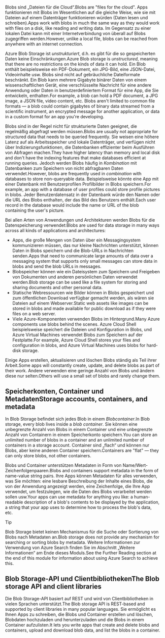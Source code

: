<span data-ttu-id="43c24-101">Blobs sind „Dateien für die Cloud“.</span><span class="sxs-lookup"><span data-stu-id="43c24-101">Blobs are "files for the cloud".</span></span> <span data-ttu-id="43c24-102">Apps funktionieren mit Blobs im Wesentlichen auf die gleiche Weise, wie sie mit Dateien auf einem Datenträger funktionieren würden (Daten lesen und schreiben).</span><span class="sxs-lookup"><span data-stu-id="43c24-102">Apps work with blobs in much the same way as they would work with files on a disk, like reading and writing data.</span></span> <span data-ttu-id="43c24-103">Im Gegensatz zu einer lokalen Datei kann mit einer Internetverbindung von überall auf Blobs zugegriffen werden.</span><span class="sxs-lookup"><span data-stu-id="43c24-103">However, unlike a local file, blobs can be reached from anywhere with an internet connection.</span></span>

<span data-ttu-id="43c24-104">Azure Blob Storage ist *unstrukturiert*, d.h. es gibt für die so gespeicherten Daten keine Einschränkungen.</span><span class="sxs-lookup"><span data-stu-id="43c24-104">Azure Blob storage is *unstructured*, meaning that there are no restrictions on the kinds of data it can hold.</span></span> <span data-ttu-id="43c24-105">Ein Blob enthält beispielsweise ein PDF-Dokument, ein JPG-Bild, eine JSON-Datei, Videoinhalte usw. Blobs sind nicht auf gebräuchliche Dateiformate beschränkt. Ein Blob kann mehrere Gigabyte binärer Daten von einem wissenschaftlichen Gerät, eine verschlüsselte Nachricht für eine andere Anwendung oder Daten in benutzerdefiniertem Format für eine App, die Sie entwickeln, enthalten.</span><span class="sxs-lookup"><span data-stu-id="43c24-105">For example, a blob can hold a PDF document, a JPG image, a JSON file, video content, etc. Blobs aren't limited to common file formats &mdash; a blob could contain gigabytes of binary data streamed from a scientific instrument, an encrypted message for another application, or data in a custom format for an app you're developing.</span></span>

<span data-ttu-id="43c24-106">Blobs sind in der Regel nicht für strukturierte Daten geeignet, die regelmäßig abgefragt werden müssen.</span><span class="sxs-lookup"><span data-stu-id="43c24-106">Blobs are usually not appropriate for structured data that needs to be queried frequently.</span></span> <span data-ttu-id="43c24-107">Sie weisen eine höhere Latenz auf als Arbeitsspeicher und lokale Datenträger, und verfügen nicht über Indizierungsfunktionen, die Datenbanken effizienter beim Ausführen von Abfragen machen.</span><span class="sxs-lookup"><span data-stu-id="43c24-107">They have higher latency than memory and local disk and don't have the indexing features that make databases efficient at running queries.</span></span> <span data-ttu-id="43c24-108">Jedoch werden Blobs häufig in *Kombination* mit Datenbanken zum Speichern von nicht abfragbaren Daten verwendet.</span><span class="sxs-lookup"><span data-stu-id="43c24-108">However, blobs are frequently used in *combination* with databases to store non-queryable data.</span></span> <span data-ttu-id="43c24-109">Beispielsweise könnte eine App mit einer Datenbank mit Benutzerprofilen Profilbilder in Blobs speichern.</span><span class="sxs-lookup"><span data-stu-id="43c24-109">For example, an app with a database of user profiles could store profile pictures in blobs.</span></span> <span data-ttu-id="43c24-110">Jeder Benutzerdatensatz in der Datenbank würde den Namen oder die URL des Blobs enthalten, der das Bild des Benutzers enthält.</span><span class="sxs-lookup"><span data-stu-id="43c24-110">Each user record in the database would include the name or URL of the blob containing the user's picture.</span></span>

<span data-ttu-id="43c24-111">Bei allen Arten von Anwendungen und Architekturen werden Blobs für die Datenspeicherung verwendet:</span><span class="sxs-lookup"><span data-stu-id="43c24-111">Blobs are used for data storage in many ways across all kinds of applications and architectures:</span></span>

- <span data-ttu-id="43c24-112">Apps, die große Mengen von Daten über ein Messagingsystem kommunizieren müssen, das nur kleine Nachrichten unterstützt, können Daten in Blobs speichern und die Blob-URLs in Nachrichten senden.</span><span class="sxs-lookup"><span data-stu-id="43c24-112">Apps that need to communicate large amounts of data over a messaging system that supports only small messages can store data in blobs and send the blob URLs in messages.</span></span>
- <span data-ttu-id="43c24-113">Blobspeicher können wie ein Dateisystem zum Speichern und Freigeben von Dokumenten und anderen persönlichen Daten verwendet werden.</span><span class="sxs-lookup"><span data-stu-id="43c24-113">Blob storage can be used like a file system for storing and sharing documents and other personal data.</span></span>
- <span data-ttu-id="43c24-114">Statische Webressourcen wie Bilder können in Blobs gespeichert und zum öffentlichen Download verfügbar gemacht werden, als wären sie Dateien auf einem Webserver.</span><span class="sxs-lookup"><span data-stu-id="43c24-114">Static web assets like images can be stored in blobs and made available for public download as if they were files on a web server.</span></span>
- <span data-ttu-id="43c24-115">Viele Azure-Komponenten verwenden Blobs im Hintergrund.</span><span class="sxs-lookup"><span data-stu-id="43c24-115">Many Azure components use blobs behind the scenes.</span></span> <span data-ttu-id="43c24-116">Azure Cloud Shell beispielsweise speichert die Dateien und Konfiguration in Blobs, und Azure Virtual Machines verwendet Blobs zum Speichern auf der Festplatte.</span><span class="sxs-lookup"><span data-stu-id="43c24-116">For example, Azure Cloud Shell stores your files and configuration in blobs, and Azure Virtual Machines uses blobs for hard-disk storage.</span></span>

<span data-ttu-id="43c24-117">Einige Apps erstellen, aktualisieren und löschen Blobs ständig als Teil ihrer Arbeit.</span><span class="sxs-lookup"><span data-stu-id="43c24-117">Some apps will constantly create, update, and delete blobs as part of their work.</span></span> <span data-ttu-id="43c24-118">Andere verwenden eine geringe Anzahl von Blobs und ändern diese nur selten.</span><span class="sxs-lookup"><span data-stu-id="43c24-118">Others will use a small set of blobs and rarely change them.</span></span>

## <a name="storage-accounts-containers-and-metadata"></a><span data-ttu-id="43c24-119">Speicherkonten, Container und Metadaten</span><span class="sxs-lookup"><span data-stu-id="43c24-119">Storage accounts, containers, and metadata</span></span>

<span data-ttu-id="43c24-120">In Blob Storage befindet sich jedes Blob in einem *Blobcontainer*.</span><span class="sxs-lookup"><span data-stu-id="43c24-120">In Blob storage, every blob lives inside a *blob container*.</span></span> <span data-ttu-id="43c24-121">Sie können eine unbegrenzte Anzahl von Blobs in einem Container und eine unbegrenzte Anzahl von Containern in einem Speicherkonto speichern.</span><span class="sxs-lookup"><span data-stu-id="43c24-121">You can store an unlimited number of blobs in a container and an unlimited number of containers in a storage account.</span></span> <span data-ttu-id="43c24-122">Container sind „flach“ und können nur Blobs, aber keine anderen Container speichern.</span><span class="sxs-lookup"><span data-stu-id="43c24-122">Containers are "flat" &mdash; they can only store blobs, not other containers.</span></span>

<span data-ttu-id="43c24-123">Blobs und Container unterstützen Metadaten in Form von Name/Wert-Zeichenfolgenpaaren.</span><span class="sxs-lookup"><span data-stu-id="43c24-123">Blobs and containers support metadata in the form of name-value string pairs.</span></span> <span data-ttu-id="43c24-124">Ihre Apps können Metadaten für alles verwenden, was Sie möchten: eine lesbare Beschreibung der Inhalte eines Blobs, die von der Anwendung angezeigt werden, eine Zeichenfolge, die Ihre App verwendet, um festzulegen, wie die Daten des Blobs verarbeitet werden sollen usw.</span><span class="sxs-lookup"><span data-stu-id="43c24-124">Your apps can use metadata for anything you like: a human-readable description of a blob's contents to be displayed by the application, a string that your app uses to determine how to process the blob's data, etc.</span></span>

> [!TIP]
> <span data-ttu-id="43c24-125">Blob Storage bietet keinen Mechanismus für die Suche oder Sortierung von Blobs nach Metadaten an.</span><span class="sxs-lookup"><span data-stu-id="43c24-125">Blob storage does not provide any mechanism for searching or sorting blobs by metadata.</span></span> <span data-ttu-id="43c24-126">Weitere Informationen zur Verwendung von Azure Search finden Sie im Abschnitt „Weitere Informationen“ am Ende dieses Moduls.</span><span class="sxs-lookup"><span data-stu-id="43c24-126">See the Further Reading section at the end of this module for information about using Azure Search to achieve this.</span></span>

## <a name="the-blob-storage-api-and-client-libraries"></a><span data-ttu-id="43c24-127">Blob Storage-API und Clientbibliotheken</span><span class="sxs-lookup"><span data-stu-id="43c24-127">The Blob storage API and client libraries</span></span>

<span data-ttu-id="43c24-128">Die Blob Storage-API basiert auf REST und wird von Clientbibliotheken in vielen Sprachen unterstützt.</span><span class="sxs-lookup"><span data-stu-id="43c24-128">The Blob storage API is REST-based and supported by client libraries in many popular languages.</span></span> <span data-ttu-id="43c24-129">Sie ermöglicht es Ihnen Apps zu schreiben, die Blobs und Container erstellen und löschen, Blobdaten hochzuladen und herunterzuladen und die Blobs in einem Container aufzulisten.</span><span class="sxs-lookup"><span data-stu-id="43c24-129">It lets you write apps that create and delete blobs and containers, upload and download blob data, and list the blobs in a container.</span></span>